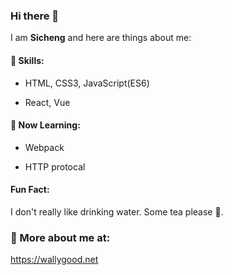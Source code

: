 ### Hi there 👋

I am **Sicheng** and here are things about me:

#### 🔭 Skills:

- HTML, CSS3, JavaScript(ES6)

- React, Vue

#### 🌱 Now Learning:

- Webpack

- HTTP protocal

#### Fun Fact:

I don't really like drinking water. Some tea please 🍵.

### 🔗 More about me at:

https://wallygood.net 
